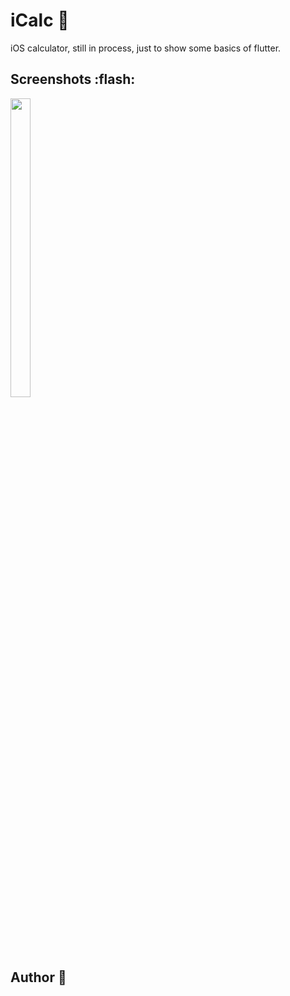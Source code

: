 # iCalc :iphone:
iOS calculator, still in process, just to show some basics of flutter. 


## Screenshots :flash:
<p float="left">
<img src="https://github.com/WilliBobadilla/iCalc/blob/master/screenshoots/1.ṕng"  width="25%" height="35%" />
</p>

## Author :man:

